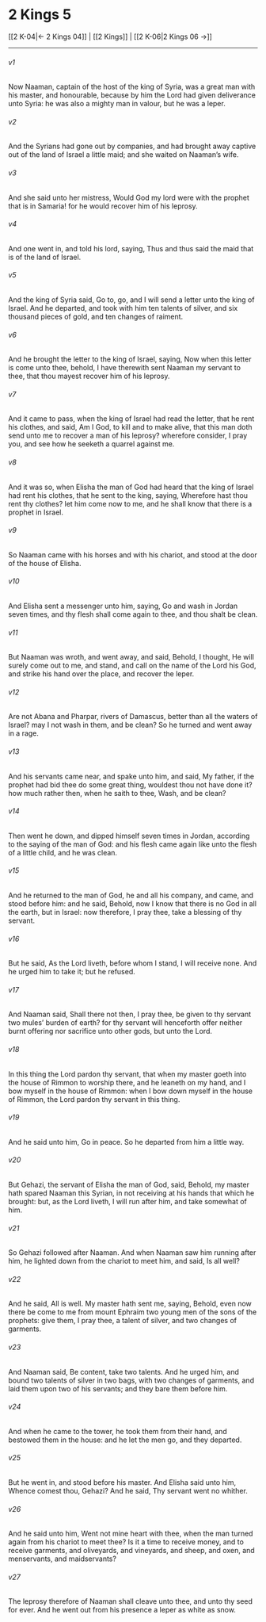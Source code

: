 # 2 Kings 5

[[2 K-04|← 2 Kings 04]] | [[2 Kings]] | [[2 K-06|2 Kings 06 →]]
***

###### v1
Now Naaman, captain of the host of the king of Syria, was a great man with his master, and honourable, because by him the Lord had given deliverance unto Syria: he was also a mighty man in valour, but he was a leper.
###### v2
And the Syrians had gone out by companies, and had brought away captive out of the land of Israel a little maid; and she waited on Naaman’s wife.
###### v3
And she said unto her mistress, Would God my lord were with the prophet that is in Samaria! for he would recover him of his leprosy.
###### v4
And one went in, and told his lord, saying, Thus and thus said the maid that is of the land of Israel.
###### v5
And the king of Syria said, Go to, go, and I will send a letter unto the king of Israel. And he departed, and took with him ten talents of silver, and six thousand pieces of gold, and ten changes of raiment.
###### v6
And he brought the letter to the king of Israel, saying, Now when this letter is come unto thee, behold, I have therewith sent Naaman my servant to thee, that thou mayest recover him of his leprosy.
###### v7
And it came to pass, when the king of Israel had read the letter, that he rent his clothes, and said, Am I God, to kill and to make alive, that this man doth send unto me to recover a man of his leprosy? wherefore consider, I pray you, and see how he seeketh a quarrel against me.
###### v8
And it was so, when Elisha the man of God had heard that the king of Israel had rent his clothes, that he sent to the king, saying, Wherefore hast thou rent thy clothes? let him come now to me, and he shall know that there is a prophet in Israel.
###### v9
So Naaman came with his horses and with his chariot, and stood at the door of the house of Elisha.
###### v10
And Elisha sent a messenger unto him, saying, Go and wash in Jordan seven times, and thy flesh shall come again to thee, and thou shalt be clean.
###### v11
But Naaman was wroth, and went away, and said, Behold, I thought, He will surely come out to me, and stand, and call on the name of the Lord his God, and strike his hand over the place, and recover the leper.
###### v12
Are not Abana and Pharpar, rivers of Damascus, better than all the waters of Israel? may I not wash in them, and be clean? So he turned and went away in a rage.
###### v13
And his servants came near, and spake unto him, and said, My father, if the prophet had bid thee do some great thing, wouldest thou not have done it? how much rather then, when he saith to thee, Wash, and be clean?
###### v14
Then went he down, and dipped himself seven times in Jordan, according to the saying of the man of God: and his flesh came again like unto the flesh of a little child, and he was clean.
###### v15
And he returned to the man of God, he and all his company, and came, and stood before him: and he said, Behold, now I know that there is no God in all the earth, but in Israel: now therefore, I pray thee, take a blessing of thy servant.
###### v16
But he said, As the Lord liveth, before whom I stand, I will receive none. And he urged him to take it; but he refused.
###### v17
And Naaman said, Shall there not then, I pray thee, be given to thy servant two mules’ burden of earth? for thy servant will henceforth offer neither burnt offering nor sacrifice unto other gods, but unto the Lord.
###### v18
In this thing the Lord pardon thy servant, that when my master goeth into the house of Rimmon to worship there, and he leaneth on my hand, and I bow myself in the house of Rimmon: when I bow down myself in the house of Rimmon, the Lord pardon thy servant in this thing.
###### v19
And he said unto him, Go in peace. So he departed from him a little way.
###### v20
But Gehazi, the servant of Elisha the man of God, said, Behold, my master hath spared Naaman this Syrian, in not receiving at his hands that which he brought: but, as the Lord liveth, I will run after him, and take somewhat of him.
###### v21
So Gehazi followed after Naaman. And when Naaman saw him running after him, he lighted down from the chariot to meet him, and said, Is all well?
###### v22
And he said, All is well. My master hath sent me, saying, Behold, even now there be come to me from mount Ephraim two young men of the sons of the prophets: give them, I pray thee, a talent of silver, and two changes of garments.
###### v23
And Naaman said, Be content, take two talents. And he urged him, and bound two talents of silver in two bags, with two changes of garments, and laid them upon two of his servants; and they bare them before him.
###### v24
And when he came to the tower, he took them from their hand, and bestowed them in the house: and he let the men go, and they departed.
###### v25
But he went in, and stood before his master. And Elisha said unto him, Whence comest thou, Gehazi? And he said, Thy servant went no whither.
###### v26
And he said unto him, Went not mine heart with thee, when the man turned again from his chariot to meet thee? Is it a time to receive money, and to receive garments, and oliveyards, and vineyards, and sheep, and oxen, and menservants, and maidservants?
###### v27
The leprosy therefore of Naaman shall cleave unto thee, and unto thy seed for ever. And he went out from his presence a leper as white as snow. 
